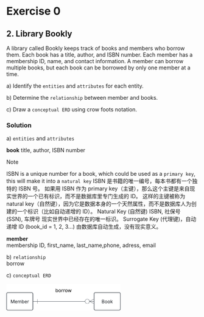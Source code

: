 # Exercise 0

## 2. Library Bookly

A library called Bookly keeps track of books and members who borrow them. Each book has a title, author, and ISBN number. Each member has a membership ID, name, and contact information. A member can borrow multiple books, but each book can be borrowed by only one member at a time.

a) Identify the `entities` and `attributes` for each entity.

b) Determine the `relationship` between member and books.

c) Draw a `conceptual ERD` using crow foots notation.


### Solution

a) `entities` and `attributes` 

**book**
    title, author, ISBN number 

>[!NOTE]
> ISBN is a unique number for a book, which could be used as a `primary key`, this will make it into a `natural key` 
> ISBN 是书籍的唯一编号，每本书都有一个独特的 ISBN 号。
如果用 ISBN 作为 primary key（主键），那么这个主键是来自现实世界的一个已有标识，而不是数据库里专门生成的 ID。
这样的主键被称为 natural key（自然键），因为它是数据本身的一个天然属性，而不是数据库人为创建的一个标识（比如自动递增的 ID）。
> Natural Key (自然键)	ISBN, 社保号 (SSN), 车牌号	现实世界中已经存在的唯一标识。
> Surrogate Key (代理键)，自动递增 ID (book_id = 1, 2, 3...)	由数据库自动生成，没有现实意义。

**member**    
    membership ID, first_name, last_name,phone, adress, email

b) `relationship`    
    borrow

c) `conceptual ERD` 

<img src = "../assets/initial_conceptual_model_ex2.png" width=300>







